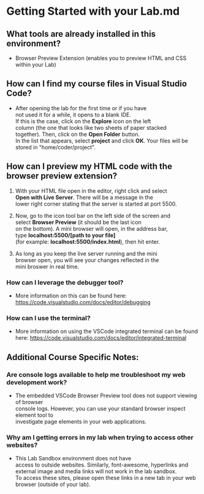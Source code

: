 # Getting Started with your Lab.md

## What tools are already installed in this environment?
- Browser Preview Extension (enables you to preview HTML and CSS within your Lab)

## How can I find my course files in Visual Studio Code?
- After opening the lab for the first time or if you have   
  not used it for a while, it opens to a blank IDE.   
  If this is the case, click on the **Explore** icon on the left   
  column (the one that looks like two sheets of paper stacked   
  together). Then, click on the **Open Folder** button.   
  In the list that appears, select **project** and click **OK**. 
  Your files will be stored in "home/coder/project".
     
## How can I preview my HTML code with the browser preview extension?  
1. With your HTML file open in the editor, right click and select   
  **Open with Live Server**. There will be a message in the   
  lower right corner stating that the server is started at port 5500.  

2. Now, go to the icon tool bar on the left side of the screen and   
  select **Browser Preview** (it should be the last icon   
  on the bottom). A mini browser will open, in the address bar,   
  type **localhost:5500/[path to your file]**  
  (for example: **localhost:5500/index.html**), then hit enter.  

3. As long as you keep the live server running and the mini   
  browser open, you will see your changes reflected in the   
  mini broswer in real time.  

### How can I leverage the debugger tool?
- More information on this can be found here: https://code.visualstudio.com/docs/editor/debugging 

### How can I use the terminal?
- More information on using the VSCode integrated terminal can be found here: https://code.visualstudio.com/docs/editor/integrated-terminal 

## Additional Course Specific Notes:

### Are console logs available to help me troubleshoot my web development work?
- The embedded VSCode Browser Preview tool does not support viewing of browser  
  console logs. However, you can use your standard browser inspect element tool to  
  investigate page elements in your web applications.  

### Why am I getting errors in my lab when trying to access other websites?
- This Lab Sandbox environment does not have   
  access to outside websites. Similarly, font-awesome, hyperlinks and   
  external image and media links will not work in the lab sandbox.  
  To access these sites, please open these links in a new tab in your 
  web browser (outside of your lab).